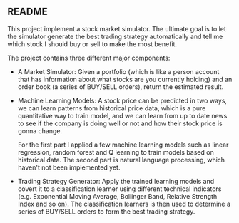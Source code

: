 ## README

This project implement a stock market simulator. The ultimate goal is to let the simulator generate the best trading strategy automatically and tell me which stock I should buy or sell to make the most benefit. 

The project contains three different major components:  

- A Market Simulator: Given a portfolio (which is like a person account that has information about what stocks are you currently holding) and an order book (a series of BUY/SELL orders), return the estimated result.  

- Machine Learning Models: A stock price can be predicted in two ways, we can learn patterns from historical price data, which is a pure quantitative way to train model, and we can learn from up to date news to see if the company is doing well or not and how their stock price is gonna change. 

  For the first part I applied a few machine learning models such as linear regression, random forest and Q learning to train models based on historical data. The second part is natural language processing, which haven't not been implemented yet. 

- Trading Strategy Generator: Apply the trained learning models and covert it to a classification learner using different technical indicators (e.g. Exponential Moving Average, Bollinger Band, Relative Strength Index and so on). The classification learners is then used to determine a series of BUY/SELL orders to form the best trading strategy. 